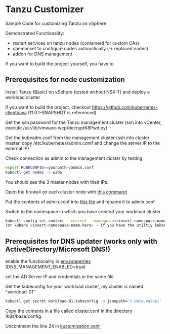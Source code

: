 # Tanzu Customizer

Sample Code for customizing Tanzu on vSphere

Demonstrated Functionality:

- restart services on tanzu nodes (containerd for custom CAs)
- daemonset to configure nodes automatically (-> replaced nodes)
- addon for DNS management

If you want to build the project yourself, you have to 

## Prerequisites for node customization

Install Tanzu (Basic) on vSphere (tested without NSX-T) and deploy a workload cluster

If you want to build the project, checkout https://github.com/kubernetes-client/java (11.0.1-SNAPSHOT is referenced)

Get the ssh password for the Tanzu management cluster (ssh into vCenter, execute /usr/lib/vmware-wcp/decryptK8Pwd.py)

Get the kubeadm.conf from the management cluster (ssh into cluster master, copy /etc/kubernetes/admin.comf and change the server IP to the external IP)

Check connection as admin to the management cluster by testing

```bash
export KUBECONFIG=<yourpath>/admin.conf
kubectl get nodes -o wide
```
You should see the 3 master nodes with their IPs.

Open the firewall on each cluster node with [this command](k8s/firewall.txt)

Put the contents of admin.conf into [this file](k8s/base/config/admin.conf.template) and rename it to admin.conf

Switch to the namespace in which you have created your workload cluster

```bash
kubectl config set-context --current --namespace=<insert-namespace-name-here>
(or kubens <insert-namespace-name-here> - if you have the utiltiy kubens installed)
```

## Prerequisites for DNS updater (works only with ActiveDirectory/Microsoft DNS!)

enable the functionality in [env.properties](k8s/base/config/env.properties) (DNS_MANAGEMENT_ENABLED=true)

set the AD Server IP and credentials in the same file


Get the kubeconfig for your workload cluster, my cluster is named "workload-01"

```bash
kubectl get secret workload-01-kubeconfig -o jsonpath='{.data.value}' | base64 -d

```

Copy the contents in a file called cluster.conf in the directory /k8s/base/config.

Uncomment the line 24 in [kustomization.yaml](k8s/base/kustomization.yaml)

 





